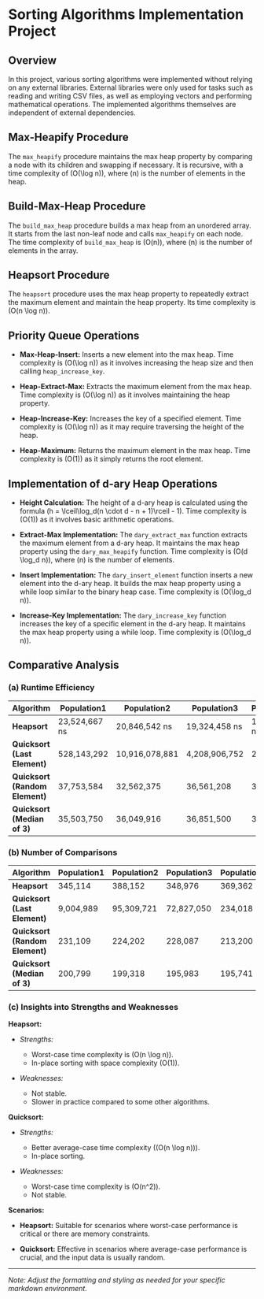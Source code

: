 # Sorting Algorithms Implementation Project

## Overview

In this project, various sorting algorithms were implemented without relying on any external libraries. External libraries were only used for tasks such as reading and writing CSV files, as well as employing vectors and performing mathematical operations. The implemented algorithms themselves are independent of external dependencies.

## Max-Heapify Procedure

The `max_heapify` procedure maintains the max heap property by comparing a node with its children and swapping if necessary. It is recursive, with a time complexity of \(O(\log n)\), where \(n\) is the number of elements in the heap.

## Build-Max-Heap Procedure

The `build_max_heap` procedure builds a max heap from an unordered array. It starts from the last non-leaf node and calls `max_heapify` on each node. The time complexity of `build_max_heap` is \(O(n)\), where \(n\) is the number of elements in the array.

## Heapsort Procedure

The `heapsort` procedure uses the max heap property to repeatedly extract the maximum element and maintain the heap property. Its time complexity is \(O(n \log n)\).

## Priority Queue Operations

- **Max-Heap-Insert:** Inserts a new element into the max heap. Time complexity is \(O(\log n)\) as it involves increasing the heap size and then calling `heap_increase_key`.
  
- **Heap-Extract-Max:** Extracts the maximum element from the max heap. Time complexity is \(O(\log n)\) as it involves maintaining the heap property.

- **Heap-Increase-Key:** Increases the key of a specified element. Time complexity is \(O(\log n)\) as it may require traversing the height of the heap.

- **Heap-Maximum:** Returns the maximum element in the max heap. Time complexity is \(O(1)\) as it simply returns the root element.

## Implementation of d-ary Heap Operations

- **Height Calculation:** The height of a d-ary heap is calculated using the formula \(h = \lceil\log_d(n \cdot d - n + 1)\rceil - 1\). Time complexity is \(O(1)\) as it involves basic arithmetic operations.

- **Extract-Max Implementation:** The `dary_extract_max` function extracts the maximum element from a d-ary heap. It maintains the max heap property using the `dary_max_heapify` function. Time complexity is \(O(d \log_d n)\), where \(n\) is the number of elements.

- **Insert Implementation:** The `dary_insert_element` function inserts a new element into the d-ary heap. It builds the max heap property using a while loop similar to the binary heap case. Time complexity is \(O(\log_d n)\).

- **Increase-Key Implementation:** The `dary_increase_key` function increases the key of a specific element in the d-ary heap. It maintains the max heap property using a while loop. Time complexity is \(O(\log_d n)\).

## Comparative Analysis

### (a) Runtime Efficiency

| Algorithm                        | Population1   | Population2   | Population3   | Population4   |
| -------------------------------- | ------------- | ------------- | ------------- | ------------- |
| **Heapsort**                     | 23,524,667 ns | 20,846,542 ns | 19,324,458 ns | 18,365,292 ns |
| **Quicksort (Last Element)**     | 528,143,292   | 10,916,078,881| 4,208,906,752 | 20,818,333    |
| **Quicksort (Random Element)**   | 37,753,584    | 32,562,375    | 36,561,208    | 39,826,459    |
| **Quicksort (Median of 3)**      | 35,503,750    | 36,049,916    | 36,851,500    | 35,385,833    |

### (b) Number of Comparisons

| Algorithm                        | Population1   | Population2   | Population3   | Population4   |
| -------------------------------- | ------------- | ------------- | ------------- | ------------- |
| **Heapsort**                     | 345,114       | 388,152       | 348,976       | 369,362       |
| **Quicksort (Last Element)**     | 9,004,989     | 95,309,721    | 72,827,050    | 234,018       |
| **Quicksort (Random Element)**   | 231,109       | 224,202       | 228,087       | 213,200       |
| **Quicksort (Median of 3)**      | 200,799       | 199,318       | 195,983       | 195,741       |

### (c) Insights into Strengths and Weaknesses

**Heapsort:**

- *Strengths:*
  - Worst-case time complexity is \(O(n \log n)\).
  - In-place sorting with space complexity \(O(1)\).

- *Weaknesses:*
  - Not stable.
  - Slower in practice compared to some other algorithms.

**Quicksort:**

- *Strengths:*
  - Better average-case time complexity (\(O(n \log n)\)).
  - In-place sorting.

- *Weaknesses:*
  - Worst-case time complexity is \(O(n^2)\).
  - Not stable.

**Scenarios:**

- **Heapsort:** Suitable for scenarios where worst-case performance is critical or there are memory constraints.

- **Quicksort:** Effective in scenarios where average-case performance is crucial, and the input data is usually random.

---

*Note: Adjust the formatting and styling as needed for your specific markdown environment.*
